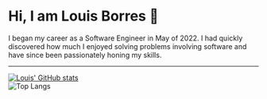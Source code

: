 # Hi, I am Louis Borres 👋

I began my career as a Software Engineer in May of 2022. I had quickly discovered how much I enjoyed solving problems involving software and have since been passionately honing my skills.

---
[![Louis' GitHub stats](https://github-readme-stats.vercel.app/api?username=lborres&show_icons=true&title_color=ADBAC7&text_color=ADBAC7&bg_color=212830&hide_border=true&icon_color=B0834C)](https://github.com/lborres)\
![Top Langs](https://github-readme-stats.vercel.app/api/top-langs/?username=lborres&layout=compact&title_color=ADBAC7&text_color=ADBAC7&bg_color=212830&hide_border=true&icon_color=B0834C)
